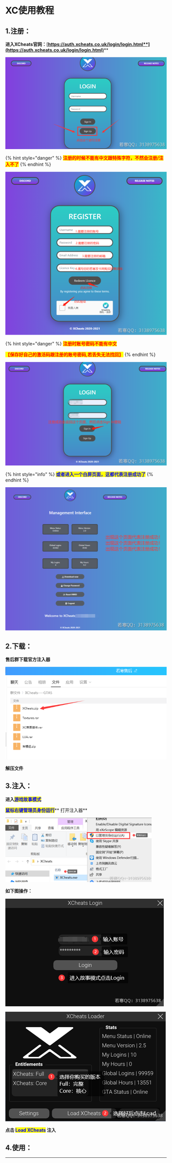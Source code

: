 # XC使用教程

## 1.注册：

**进入XCheats官网：**[**https://auth.xcheats.co.uk/login/login.html**](https://auth.xcheats.co.uk/login/login.html)****

![](<../../.gitbook/assets/image (74).png>)

{% hint style="danger" %}
<mark style="color:red;">**注册的时候不能有中文跟特殊字符，不然会注册/注入不了**</mark>
{% endhint %}

![](<../../.gitbook/assets/image (51).png>)

{% hint style="danger" %}
<mark style="color:red;">**注册时账号密码不能有中文**</mark>

<mark style="color:red;">**【保存好自己的激活码跟注册的账号密码,若丢失无法找回】**</mark>
{% endhint %}

![](<../../.gitbook/assets/image (69).png>)

{% hint style="info" %}
<mark style="color:blue;">**或者进入一个白屏页面，这都代表注册成功了**</mark>
{% endhint %}

![](<../../.gitbook/assets/image (68).png>)

## 2.下载：

**售后群下载官方注入器**

![](<../../.gitbook/assets/image (50).png>)

**解压文件**

## **3.注入：**

**进入**<mark style="color:blue;">**游戏故事模式**</mark>

<mark style="color:blue;">**鼠标右键管理员身份运行**</mark>** 打开注入器**

![](<../../.gitbook/assets/image (80).png>)

**如下图操作：**

![](<../../.gitbook/assets/image (18).png>)

![](<../../.gitbook/assets/image (37).png>)

**点击 **<mark style="color:blue;">**Load XCheats**</mark>** 注入**

## **4.使用：**

****
